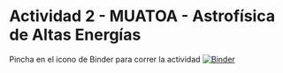 # Actividad 2 - MUATOA - Astrofísica de Altas Energías

Pincha en el icono de Binder para correr la actividad
[![Binder](https://mybinder.org/badge_logo.svg)](https://mybinder.org/v2/gh/gteunir/muatoa2.git/HEAD)
